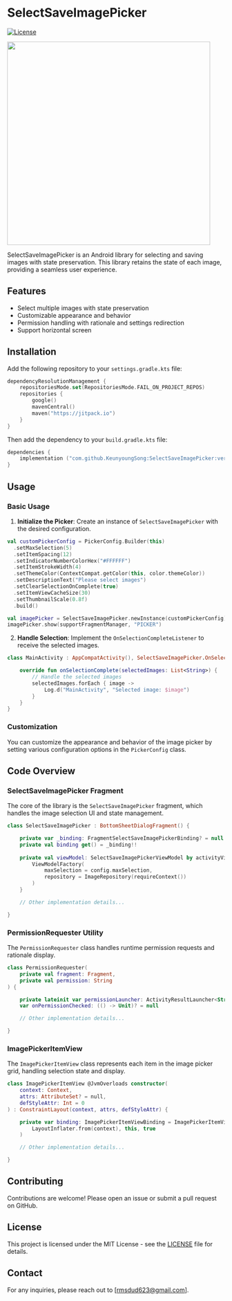 # SelectSaveImagePicker

[![License](https://img.shields.io/badge/license-MIT-blue.svg)](LICENSE)

<img src="https://github.com/KeunyoungSong/SelectSaveImagePicker/assets/84883277/246bf62e-2761-4469-9d08-89faffc4c866" height="470"/>

SelectSaveImagePicker is an Android library for selecting and saving images with state preservation. This library retains the state of each image, providing a seamless user experience.

## Features

- Select multiple images with state preservation
- Customizable appearance and behavior
- Permission handling with rationale and settings redirection
- Support horizontal screen

## Installation

Add the following repository to your `settings.gradle.kts` file:

```kts
dependencyResolutionManagement {
    repositoriesMode.set(RepositoriesMode.FAIL_ON_PROJECT_REPOS)
    repositories {
        google()
        mavenCentral()
        maven("https://jitpack.io")
    }
}
```

Then add the dependency to your `build.gradle.kts` file:

```kts
dependencies {
	implementation ("com.github.KeunyoungSong:SelectSaveImagePicker:version")
}
```

## Usage

### Basic Usage

1. **Initialize the Picker**: Create an instance of `SelectSaveImagePicker` with the desired configuration.

```kotlin
val customPickerConfig = PickerConfig.Builder(this)
  .setMaxSelection(5)
  .setItemSpacing(12)
  .setIndicatorNumberColorHex("#FFFFFF")
  .setItemStrokeWidth(4)
  .setThemeColor(ContextCompat.getColor(this, color.themeColor))
  .setDescriptionText("Please select images")
  .setClearSelectionOnComplete(true)
  .setItemViewCacheSize(30)
  .setThumbnailScale(0.8f)
  .build()

val imagePicker = SelectSaveImagePicker.newInstance(customPickerConfig)
imagePicker.show(supportFragmentManager, "PICKER")
```

2. **Handle Selection**: Implement the `OnSelectionCompleteListener` to receive the selected images.

```kotlin
class MainActivity : AppCompatActivity(), SelectSaveImagePicker.OnSelectionCompleteListener {

    override fun onSelectionComplete(selectedImages: List<String>) {
        // Handle the selected images
        selectedImages.forEach { image ->
            Log.d("MainActivity", "Selected image: $image")
        }
    }
}
```

### Customization

You can customize the appearance and behavior of the image picker by setting various configuration options in the `PickerConfig` class.

## Code Overview

### SelectSaveImagePicker Fragment

The core of the library is the `SelectSaveImagePicker` fragment, which handles the image selection UI and state management.

```kotlin
class SelectSaveImagePicker : BottomSheetDialogFragment() {

    private var _binding: FragmentSelectSaveImagePickerBinding? = null
    private val binding get() = _binding!!
    
    private val viewModel: SelectSaveImagePickerViewModel by activityViewModels {
        ViewModelFactory(
            maxSelection = config.maxSelection,
            repository = ImageRepository(requireContext())
        )
    }

    // Other implementation details...

}
```

### PermissionRequester Utility

The `PermissionRequester` class handles runtime permission requests and rationale display.

```kotlin
class PermissionRequester(
    private val fragment: Fragment,
    private val permission: String
) {

    private lateinit var permissionLauncher: ActivityResultLauncher<String>
    var onPermissionChecked: (() -> Unit)? = null

    // Other implementation details...

}
```

### ImagePickerItemView

The `ImagePickerItemView` class represents each item in the image picker grid, handling selection state and display.

```kotlin
class ImagePickerItemView @JvmOverloads constructor(
    context: Context,
    attrs: AttributeSet? = null,
    defStyleAttr: Int = 0
) : ConstraintLayout(context, attrs, defStyleAttr) {

    private var binding: ImagePickerItemViewBinding = ImagePickerItemViewBinding.inflate(
        LayoutInflater.from(context), this, true
    )

    // Other implementation details...

}
```

## Contributing

Contributions are welcome! Please open an issue or submit a pull request on GitHub.

## License

This project is licensed under the MIT License - see the [LICENSE](LICENSE) file for details.

## Contact

For any inquiries, please reach out to [rmsdud623@gmail.com].
